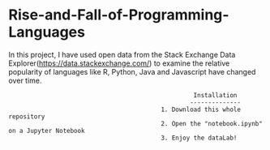 # Rise-and-Fall-of-Programming-Languages
In this project, I have used open data from the Stack Exchange Data Explorer(https://data.stackexchange.com/) to examine the 
relative popularity of languages like R, Python, Java and Javascript have changed over time.


                                                       Installation
                                                      --------------
                                              1. Download this whole repository
                                              2. Open the "notebook.ipynb" on a Jupyter Notebook
                                              3. Enjoy the dataLab!
